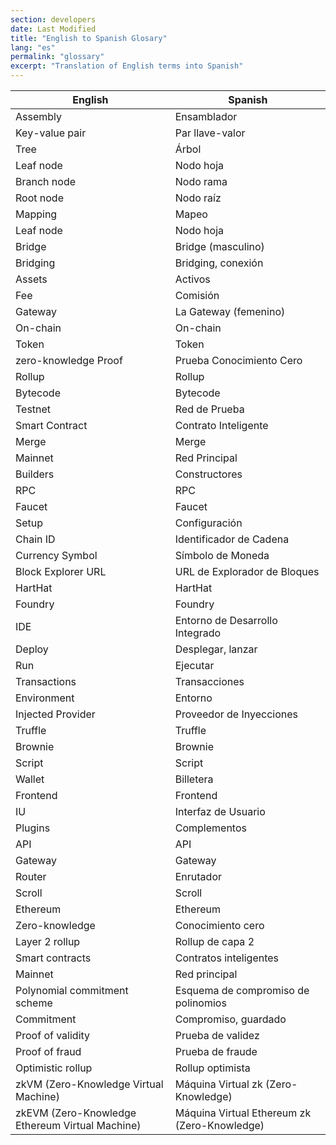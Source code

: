 ```yaml
---
section: developers
date: Last Modified
title: "English to Spanish Glosary"
lang: "es"
permalink: "glossary"
excerpt: "Translation of English terms into Spanish"
---
```


| English                                         | Spanish                                      |
| ----------------------------------------------- | -------------------------------------------- |
| Assembly                                        | Ensamblador                                  |
| Key-value pair                                  | Par llave-valor                              |
| Tree                                            | Árbol                                        |
| Leaf node                                       | Nodo hoja                                    |
| Branch node                                     | Nodo rama                                    |
| Root node                                       | Nodo raíz                                    |
| Mapping                                         | Mapeo                                        |
| Leaf node                                       | Nodo hoja                                    |
| Bridge                                          | Bridge (masculino)                           |
| Bridging                                        | Bridging, conexión                           |
| Assets                                          | Activos                                      |
| Fee                                             | Comisión                                     |
| Gateway                                         | La Gateway (femenino)                        |
| On-chain                                        | On-chain                                     |
| Token                                           | Token                                        |
| zero-knowledge Proof                            | Prueba Conocimiento Cero                     |
| Rollup                                          | Rollup                                       |
| Bytecode                                        | Bytecode                                     |
| Testnet                                         | Red de Prueba                                |
| Smart Contract                                  | Contrato Inteligente                         |
| Merge                                           | Merge                                        |
| Mainnet                                         | Red Principal                                |
| Builders                                        | Constructores                                |
| RPC                                             | RPC                                          |
| Faucet                                          | Faucet                                       |
| Setup                                           | Configuración                                |
| Chain ID                                        | Identificador de Cadena                      |
| Currency Symbol                                 | Símbolo de Moneda                            |
| Block Explorer URL                              | URL de Explorador de Bloques                 |
| HartHat                                         | HartHat                                      |
| Foundry                                         | Foundry                                      |
| IDE                                             | Entorno de Desarrollo Integrado              |
| Deploy                                          | Desplegar, lanzar                            |
| Run                                             | Ejecutar                                     |
| Transactions                                    | Transacciones                                |
| Environment                                     | Entorno                                      |
| Injected Provider                               | Proveedor de Inyecciones                     |
| Truffle                                         | Truffle                                      |
| Brownie                                         | Brownie                                      |
| Script                                          | Script                                       |
| Wallet                                          | Billetera                                    |
| Frontend                                        | Frontend                                     |
| IU                                              | Interfaz de Usuario                          |
| Plugins                                         | Complementos                                 |
| API                                             | API                                          |
| Gateway                                         | Gateway                                      |
| Router                                          | Enrutador                                    |
| Scroll                                          | Scroll                                       |
| Ethereum                                        | Ethereum                                     |
| Zero-knowledge                                  | Conocimiento cero                            |
| Layer 2 rollup                                  | Rollup de capa 2                             |
| Smart contracts                                 | Contratos inteligentes                       |
| Mainnet                                         | Red principal                                |
| Polynomial commitment scheme                    | Esquema de compromiso de polinomios          |
| Commitment                                      | Compromiso, guardado                         |
| Proof of validity                               | Prueba de validez                            |
| Proof of fraud                                  | Prueba de fraude                             |
| Optimistic rollup                               | Rollup optimista                             |
| zkVM (Zero-Knowledge Virtual Machine)           | Máquina Virtual zk (Zero-Knowledge)          |
| zkEVM (Zero-Knowledge Ethereum Virtual Machine) | Máquina Virtual Ethereum zk (Zero-Knowledge) |
